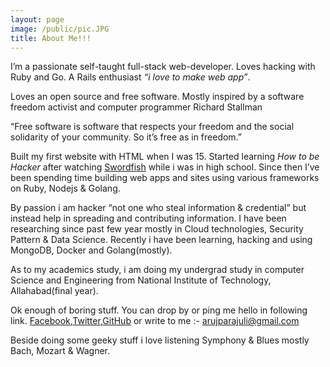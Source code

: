 ```yaml
---
layout: page
image: /public/pic.JPG
title: About Me!!!
---
```

I’m a passionate self-taught full-stack web-developer. Loves hacking with Ruby and Go. A Rails enthusiast *“i love to make web app”*. 

Loves an open source and free software. Mostly inspired by a software freedom activist and computer programmer  Richard Stallman 

<p class="message">
  “Free software is software that respects your freedom and the social solidarity of your community. So it’s free as in freedom.”
</p>




Built my first website with HTML when I was 15. Started learning *How to be Hacker* after watching [Swordfish](http://www.imdb.com/title/tt0244244/) while i was in high school. Since then I’ve been spending time building web apps and sites using various frameworks on Ruby, Nodejs & Golang.

By passion i am hacker “not one who steal information & credential” but instead help in spreading and contributing information. I have been researching since past few year mostly in Cloud technologies, Security Pattern & Data Science. Recently i have been learning, hacking and using MongoDB, Docker and Golang(mostly).




As to my academics study, i am doing my undergrad study in computer Science and Engineering from National Institute of Technology, Allahabad(final year).

Ok enough of boring stuff. You can drop by or ping me hello in following link.
[Facebook](https://www.facebook.com/aruz.parajuli),[Twitter](https://twitter.com/aruzmeister),[GitHub](https://github.com/aruzmeister) or write to me :- arujparajuli@gmail.com



Beside doing some geeky stuff i love listening Symphony & Blues mostly Bach, Mozart & Wagner. 




